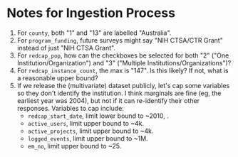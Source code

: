 Notes for Ingestion Process
================

1.  For `county`, both "1" and "13" are labelled "Australia".
1.  For `program_funding`, future surveys might say "NIH CTSA/CTR Grant" instead of just "NIH CTSA Grant".
1.  For `redcap_pop`, how can the checkboxes be selected for both "2" ("One Institution/Organization") and "3" ("Multiple Institutions/Organizations")?
1.  For `redcap_instance_count`, the max is "147".  Is this likely?  If not, what is a reasonable upper bound?
1.  If we release the (multivariate) dataset publicly, let's cap some variables so they don't identify the institution.  I think marginals are fine (eg, the earliest year was 2004), but not if it can re-identify their other responses.  Variables to cap include:
    * `redcap_start_date`, limit lower bound to ~2010, .
    * `active_users`, limit upper bound to ~4k.
    * `active_projects`, limit upper bound to ~4k.
    * `logged_events`, limit upper bound to ~1M.
    * `em_no`, limit upper bound to ~25.
